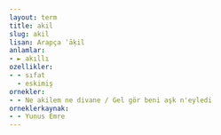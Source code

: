 ```yaml
---
layout: term
title: akil
slug: akil
lisan: Arapça ʿāḳil
anlamlar:
- ► akıllı
ozellikler:
- - sıfat
  - eskimiş
ornekler:
- - Ne akilem ne divane / Gel gör beni aşk n'eyledi
orneklerkaynak:
- - Yunus Emre
---
```

